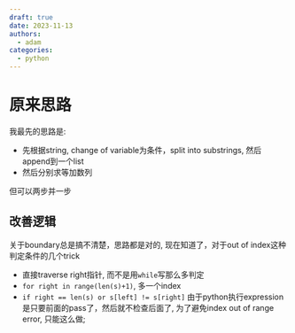 ```yaml
---
draft: true
date: 2023-11-13
authors:
  - adam
categories:
  - python
---
```



# 原来思路
我最先的思路是:
- 先根据string, change of variable为条件，split into substrings, 然后append到一个list
- 然后分别求等加数列

但可以两步并一步



## 改善逻辑

关于boundary总是搞不清楚，思路都是对的, 现在知道了，对于out of index这种判定条件的几个trick

- 直接traverse right指针, 而不是用`while`写那么多判定
- `for right in range(len(s)+1)`, 多一个index
- `if right == len(s) or s[left] != s[right]` 由于python执行expression是只要前面的pass了，然后就不检查后面了, 为了避免index out of range error, 只能这么做;





